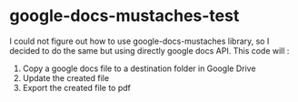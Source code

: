 # google-docs-mustaches-test
I could not figure out how to use google-docs-mustaches library, so I decided to do the same but using directly google docs API.
This code will :
1) Copy a google docs file to a destination folder in Google Drive
2) Update the created file
3) Export the created file to pdf